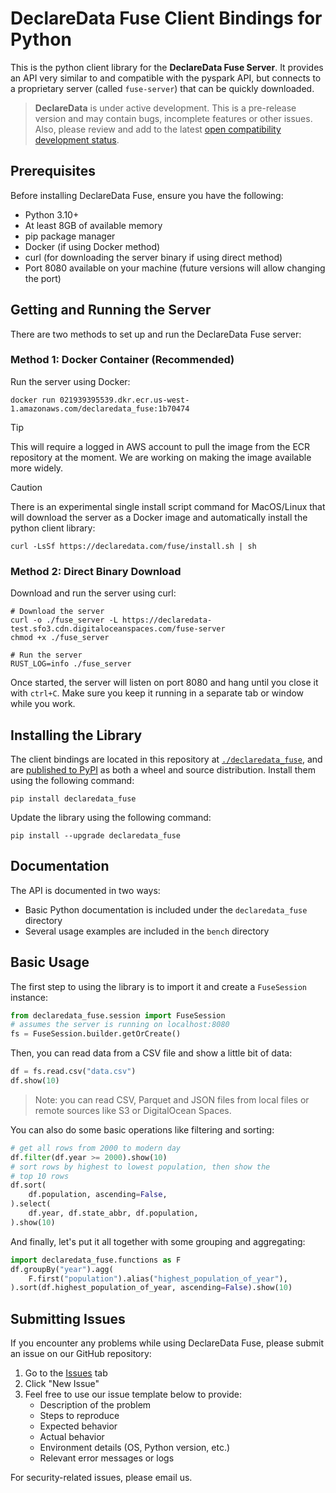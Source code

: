 # DeclareData Fuse Client Bindings for Python

This is the python client library for the **DeclareData Fuse Server**. It provides an API very similar to and compatible with the pyspark API, but connects to a proprietary server (called `fuse-server`) that can be quickly downloaded.

>
> **DeclareData** is under active development. This is a pre-release version and may contain bugs, incomplete features or other issues. Also, please review and add to the latest [open compatibility development status](https://github.com/declaredata/fuse_python/issues/6).
>

## Prerequisites

Before installing DeclareData Fuse, ensure you have the following:
- Python 3.10+
- At least 8GB of available memory
- pip package manager
- Docker (if using Docker method)
- curl (for downloading the server binary if using direct method)
- Port 8080 available on your machine (future versions will allow changing the port)

## Getting and Running the Server

There are two methods to set up and run the DeclareData Fuse server:

### Method 1: Docker Container (Recommended)

Run the server using Docker:
```shell
docker run 021939395539.dkr.ecr.us-west-1.amazonaws.com/declaredata_fuse:1b70474
```

> [!TIP]
> This will require a logged in AWS account to pull the image from the ECR repository at the moment. We are working on making the image available more widely.

> [!CAUTION]
> There is an experimental single install script command for MacOS/Linux that will download the server as a Docker image and automatically install the python client library: 
>
> `curl -LsSf https://declaredata.com/fuse/install.sh | sh`

### Method 2: Direct Binary Download

Download and run the server using curl:
```shell
# Download the server
curl -o ./fuse_server -L https://declaredata-test.sfo3.cdn.digitaloceanspaces.com/fuse-server
chmod +x ./fuse_server

# Run the server
RUST_LOG=info ./fuse_server
```

Once started, the server will listen on port 8080 and hang until you close it with `ctrl+C`. Make sure you keep it running in a separate tab or window while you work.

## Installing the Library

The client bindings are located in this repository at [`./declaredata_fuse`](./declaredata_fuse/), and are [published to PyPI](https://pypi.org/project/declaredata_fuse/#description) as both a wheel and source distribution. Install them using the following command:

```shell
pip install declaredata_fuse
```

Update the library using the following command:

```shell
pip install --upgrade declaredata_fuse
```

## Documentation

The API is documented in two ways:
- Basic Python documentation is included under the `declaredata_fuse` directory
- Several usage examples are included in the `bench` directory

## Basic Usage

The first step to using the library is to import it and create a `FuseSession` instance:

```python
from declaredata_fuse.session import FuseSession
# assumes the server is running on localhost:8080
fs = FuseSession.builder.getOrCreate()
```

Then, you can read data from a CSV file and show a little bit of data:

```python
df = fs.read.csv("data.csv")
df.show(10)
```

>Note: you can read CSV, Parquet and JSON files from local files or remote sources like S3 or DigitalOcean Spaces.

You can also do some basic operations like filtering and sorting:

```python
# get all rows from 2000 to modern day
df.filter(df.year >= 2000).show(10)
# sort rows by highest to lowest population, then show the
# top 10 rows
df.sort(
    df.population, ascending=False,
).select(
    df.year, df.state_abbr, df.population,
).show(10)
```

And finally, let's put it all together with some grouping and aggregating:

```python
import declaredata_fuse.functions as F
df.groupBy("year").agg(
    F.first("population").alias("highest_population_of_year"),
).sort(df.highest_population_of_year, ascending=False).show(10)
```

## Submitting Issues

If you encounter any problems while using DeclareData Fuse, please submit an issue on our GitHub repository:

1. Go to the [Issues](https://github.com/declaredata/fuse_python/issues) tab
2. Click "New Issue"
3. Feel free to use our issue template below to provide:
   - Description of the problem
   - Steps to reproduce
   - Expected behavior
   - Actual behavior
   - Environment details (OS, Python version, etc.)
   - Relevant error messages or logs

For security-related issues, please email us.
